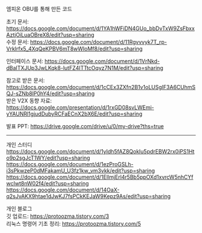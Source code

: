 엠피온 OBU를 통해 만든 코드

초기 문서: https://docs.google.com/document/d/1YA1hWFiDN4GUo_bbDvTxW9ZsFbxxAztjOiLuaOBreX8/edit?usp=sharing  
수정 문서: https://docs.google.com/document/d/11Rgvvvyk7T_rp-Vrklrfx5_4XqQeKPBV6mT8wWIoMf8/edit?usp=sharing  
  
인터페이스 문서: https://docs.google.com/document/d/1VrNkd-dBaITXJUp3JwLKqk8-lutFZ4ITTtcOqyz7N1M/edit?usp=sharing  
  
참고로 받은 문서: https://docs.google.com/document/d/1cCEx3ZXfn2B1v1oLUSgIF3A6CUhmSQJ-sZNb8lP0hY4/edit?usp=sharing  
받은 V2X 동향 자료: https://docs.google.com/presentation/d/1rxGD08svLWEmi-yYAUNRl1gjudDubyRCFaECnX2bX6E/edit?usp=sharing  
  
발표 PPT: https://drive.google.com/drive/u/0/my-drive?ths=true  
  
----------------------------------------------------------------------------------------------------------------------------  
개인 스터디  
https://docs.google.com/document/d/1yIdh5fAZ8QokIu5pdrEBW2rx0iPS1Hto9p2sgJcT1WY/edit?usp=sharing  
https://docs.google.com/document/d/1ezProGSLh-i3sPkwzeP0dMFakamU_U3fz1kw_vm3vkk/edit?usp=sharing  
https://docs.google.com/document/d/1EIlmjErl4r5Bb5ppOXd1xvrcW5nhCYfwcIwt8nW02f4/edit?usp=sharing  
https://docs.google.com/document/d/14OaX-q2sJvAKX9htae1dJwKJ7fsPCkKEJaW9Kepz9As/edit?usp=sharing  
  
개인 블로그  
깃 업로드: https://protoozma.tistory.com/3  
리눅스 명령어 기초 정리: https://protoozma.tistory.com/5  

